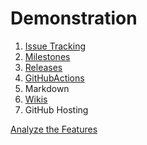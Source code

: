 # Demonstration

1. [Issue Tracking](https://github.com/Timo-Gimmi-Buhler/Presenting-GBS-GitHub/issues/1)
2. [Milestones](https://github.com/Timo-Gimmi-Buhler/Presenting-GBS-GitHub/milestone/2)
3. [Releases](https://github.com/Timo-Gimmi-Buhler/Presenting-GBS-GitHub/releases/tag/test)
4. [GitHubActions](https://github.com/Timo-Gimmi-Buhler/Presenting-GBS-GitHub/actions/runs/14981530270/job/42086585496)
5. Markdown
6. [Wikis](https://github.com/Timo-Gimmi-Buhler/Presenting-GBS-GitHub/wiki)
7. GitHub Hosting

[Analyze the Features](./Analyze.md)

